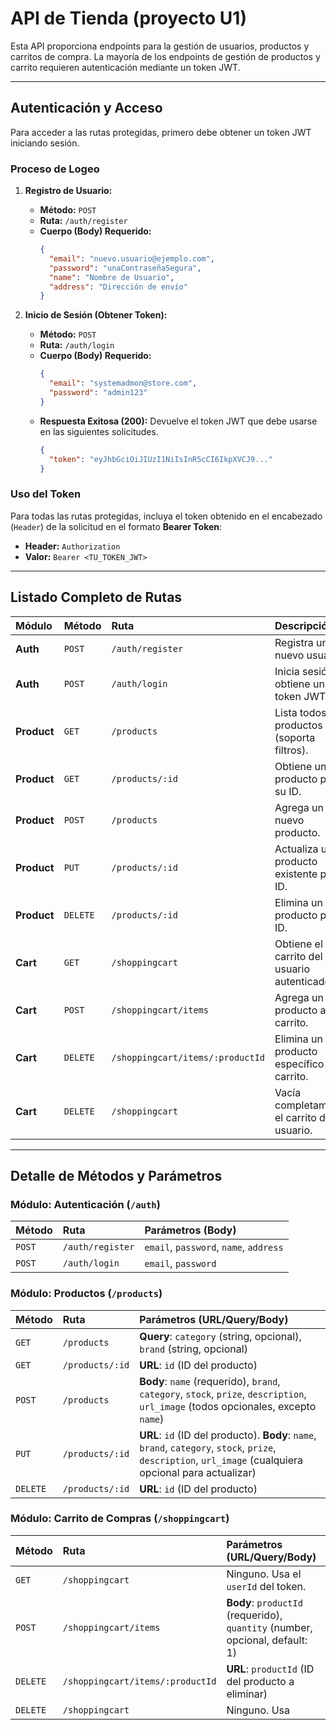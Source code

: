 # API de Tienda  (proyecto U1)

Esta API proporciona endpoints para la gestión de usuarios, productos y carritos de compra. La mayoría de los endpoints de gestión de productos y carrito requieren autenticación mediante un token JWT.

---

## Autenticación y Acceso

Para acceder a las rutas protegidas, primero debe obtener un token JWT iniciando sesión.

### Proceso de Logeo

1.  **Registro de Usuario:**
    * **Método:** `POST`
    * **Ruta:** `/auth/register`
    * **Cuerpo (Body) Requerido:**
        ```json
        {
          "email": "nuevo.usuario@ejemplo.com",
          "password": "unaContraseñaSegura",
          "name": "Nombre de Usuario",
          "address": "Dirección de envío"
        }
        ```

2.  **Inicio de Sesión (Obtener Token):**
    * **Método:** `POST`
    * **Ruta:** `/auth/login`
    * **Cuerpo (Body) Requerido:**
        ```json
        {
          "email": "systemadmon@store.com",
          "password": "admin123" 
        }
        ```
    * **Respuesta Exitosa (200):** Devuelve el token JWT que debe usarse en las siguientes solicitudes.
        ```json
        {
          "token": "eyJhbGciOiJIUzI1NiIsInR5cCI6IkpXVCJ9..." 
        }
        ```

### Uso del Token

Para todas las rutas protegidas, incluya el token obtenido en el encabezado (`Header`) de la solicitud en el formato **Bearer Token**:

* **Header:** `Authorization`
* **Valor:** `Bearer <TU_TOKEN_JWT>`

---

## Listado Completo de Rutas

| Módulo | Método | Ruta | Descripción | Autenticación |
| :--- | :--- | :--- | :--- | :---: |
| **Auth** | `POST` | `/auth/register` | Registra un nuevo usuario. | ❌ |
| **Auth** | `POST` | `/auth/login` | Inicia sesión y obtiene un token JWT. | ❌ |
| **Product** | `GET` | `/products` | Lista todos los productos (soporta filtros). | ✅ |
| **Product** | `GET` | `/products/:id` | Obtiene un producto por su ID. | ✅ |
| **Product** | `POST` | `/products` | Agrega un nuevo producto. | ✅ |
| **Product** | `PUT` | `/products/:id` | Actualiza un producto existente por ID. | ✅ |
| **Product** | `DELETE` | `/products/:id` | Elimina un producto por ID. | ✅ |
| **Cart** | `GET` | `/shoppingcart` | Obtiene el carrito del usuario autenticado. | ✅ |
| **Cart** | `POST` | `/shoppingcart/items` | Agrega un producto al carrito. | ✅ |
| **Cart** | `DELETE` | `/shoppingcart/items/:productId` | Elimina un producto específico del carrito. | ✅ |
| **Cart** | `DELETE` | `/shoppingcart` | Vacía completamente el carrito del usuario. | ✅ |

---

## Detalle de Métodos y Parámetros

### Módulo: Autenticación (`/auth`)

| Método | Ruta | Parámetros (Body) |
| :--- | :--- | :--- |
| `POST` | `/auth/register` | `email`, `password`, `name`, `address` |
| `POST` | `/auth/login` | `email`, `password` |

### Módulo: Productos (`/products`)

| Método | Ruta | Parámetros (URL/Query/Body) |
| :--- | :--- | :--- |
| `GET` | `/products` | **Query**: `category` (string, opcional), `brand` (string, opcional) |
| `GET` | `/products/:id` | **URL**: `id` (ID del producto) |
| `POST` | `/products` | **Body**: `name` (requerido), `brand`, `category`, `stock`, `prize`, `description`, `url_image` (todos opcionales, excepto `name`) |
| `PUT` | `/products/:id` | **URL**: `id` (ID del producto). **Body**: `name`, `brand`, `category`, `stock`, `prize`, `description`, `url_image` (cualquiera opcional para actualizar) |
| `DELETE`| `/products/:id`| **URL**: `id` (ID del producto) |

### Módulo: Carrito de Compras (`/shoppingcart`)

| Método | Ruta | Parámetros (URL/Query/Body) |
| :--- | :--- | :--- |
| `GET` | `/shoppingcart` | Ninguno. Usa el `userId` del token. |
| `POST` | `/shoppingcart/items` | **Body**: `productId` (requerido), `quantity` (number, opcional, default: 1) |
| `DELETE`| `/shoppingcart/items/:productId`| **URL**: `productId` (ID del producto a eliminar) |
| `DELETE`| `/shoppingcart` | Ninguno. Usa
